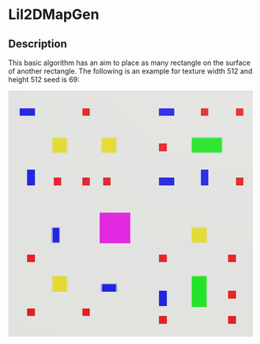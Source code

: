 # Lil2DMapGen

## Description
This basic algorithm has an aim to place as many rectangle on the surface of another rectangle.
The following is an example for texture width 512 and height 512 seed is 69:

![alt text](https://github.com/Dusan-Stojkovic/Lil2DMapGen/blob/main/Assets/Resources/Examples/MapGen2.png?raw=true)

